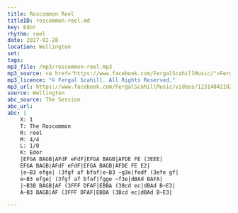 ```yaml
---
title: Roscommon Reel
titleID: roscommon-reel.md
key: Edor
rhythm: reel
date: 2017-02-28
location: Wellington 
set:
tags: 
mp3_file: /mp3/roscommon-reel.mp3
mp3_source: <a href="https://www.facebook.com/FergalScahillMusic/">Fergal Scahill</a>, member of <a href="http://www.webanjo3.com/">We Banjo 3</a>
mp3_licence: "© Fergal Scahill. All Rights Reserved."
mp3_url: https://www.facebook.com/FergalScahillMusic/videos/1231404210289245/
source: Wellington
abc_source: The Session
abc_url: 
abc: |
    X: 1
    T: The Roscommon
    R: reel
    M: 4/4
    L: 1/8
    K: Edor
    |EFGA BAGB|AFdF eFdF|EFGA BAGB|AFDE FE (3EEE|
    EFGA BAGB|AFdF eFdF|EFGA BAGB|AFDE FE E2|
    |e~B3 efge| (3fgf af bfaf|e~B3 ~g3e|fedf (3efe gf|
    e~B3 efge| (3fgf af bfaf|fgge ~f3e|dBAd BAFA|
    |~B3B BAGB|AF (3FFF DFAF|EBBA (3Bcd ec|dBAd B~E3|
    A~B3 BAGB|AF (3FFF DFAF|EBBA (3Bcd ec|dBAd B~E3|

---
```

